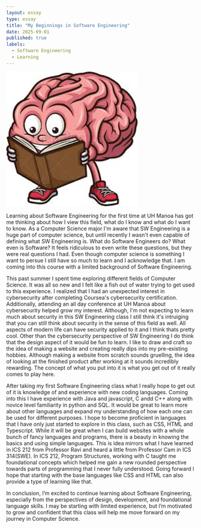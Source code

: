 ```yaml
---
layout: essay
type: essay
title: "My Beginnings in Software Engineering"
date: 2025-09-01
published: true
labels:
  - Software Engineering
  - Learning
---
```


<img width="350px" class="rounded float-start pe-4" src="../img/brain.jpeg">

Learning about Software Engineering for the first time at UH Manoa has got me thinking about how I view this field, what do I know and what do I want to know. As a Computer Science major I'm aware that SW Engineering is a huge part of computer science, but until recently I wasn't even capable of defining what SW Engineering is. What do Software Engineers do? What even is Software? It feels ridiculous to even write these questions, but they were real questions I had. Even though computer science is something I want to persue I still have so much to learn and I acknowledge that. I am coming into this course with a limited background of Software Engineering. 

This past summer I spent time exploring different fields of Computer Science. It was all so new and I felt like a fish out of water trying to get used to this experience. I realized that I had an unexpected interest in cybersecurity after completing Coursea's cybersecurity certification. Additionally, attending an all day conference at UH Manoa about cybersecurity helped grow my interest. Although, I'm not expecting to learn much about security in this SW Engineering class I still think it's intruiging that you can still think about security in the sense of this field as well. All aspects of modern life can have security applied to it and I think thats pretty cool. Other than the cybersecurity perspective of SW Engineering I do think that the design aspect of it would be fun to learn. I like to draw and craft so the idea of making a website and creating really dips into my pre-existing hobbies. Although making a website from scratch sounds gruelling, the idea of looking at the finished product after working at it sounds incredibly rewarding. The concept of what you put into it is what you get out of it really comes to play here. 

After taking my first Software Engineering class what I really hope to get out of it is knowledge of and experience with new coding languages. Coming into this I have experience with Java and javascript, C andd C++ along with novice level familiarity in python and SQL. It would be great to learn more about other languages and expand my understanding of how each one can be used for different purposes. I hope to become proficient in languages that I have only just started to explore in this class, such as CSS, HTML and Typescript. While it will be great when I can build websites with a whole bunch of fancy languages and programs, there is a beauty in knowing the basics and using simple languages. This is idea mirrors what I have learned in ICS 212 from Professor Ravi and heard a little from Professor Cam in ICS 314(SWE). In ICS 212, Program Structures, working with C taught me foundational concepts which helped me gain a new rounded perspective towards parts of programming that I never fully understood. Going forward I hope that starting with the base languages like CSS and HTML can also provide a type of learning like that. 

In conclusion, I’m excited to continue learning about Software Engineering, especially from the perspectives of design, development, and foundational language skills. I may be starting with limited experience, but I’m motivated to grow and confident that this class will help me move forward on my journey in Computer Science.
